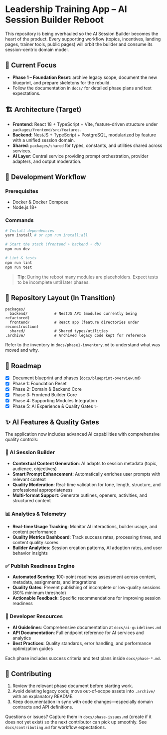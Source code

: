 # Leadership Training App – AI Session Builder Reboot

This repository is being overhauled so the AI Session Builder becomes the heart of the product. Every supporting workflow (topics, incentives, landing pages, trainer tools, public pages) will orbit the builder and consume its session-centric domain model.

## 🔭 Current Focus
- **Phase 1 – Foundation Reset**: archive legacy scope, document the new blueprint, and prepare skeletons for the rebuild.
- Follow the documentation in `docs/` for detailed phase plans and test expectations.

## 🏗️ Architecture (Target)
- **Frontend**: React 18 + TypeScript + Vite, feature-driven structure under `packages/frontend/src/features`.
- **Backend**: NestJS + TypeScript + PostgreSQL, modularized by feature with a unified session domain.
- **Shared**: `packages/shared` for types, constants, and utilities shared across services.
- **AI Layer**: Central service providing prompt orchestration, provider adapters, and output moderation.

## 🚀 Development Workflow
### Prerequisites
- Docker & Docker Compose
- Node.js 18+

### Commands
```bash
# Install dependencies
yarn install # or npm run install:all

# Start the stack (frontend + backend + db)
npm run dev

# Lint & tests
npm run lint
npm run test
```

> **Tip:** During the reboot many modules are placeholders. Expect tests to be incomplete until later phases.

## 📁 Repository Layout (In Transition)
```
packages/
  backend/            # NestJS API (modules currently being refactored)
  frontend/           # React app (feature directories under reconstruction)
  shared/             # Shared types/utilities
.archive/             # Archived legacy code kept for reference
```

Refer to the inventory in `docs/phase1-inventory.md` to understand what was moved and why.

## 🧭 Roadmap
- [x] Document blueprint and phases (`docs/blueprint-overview.md`)
- [x] Phase 1: Foundation Reset
- [x] Phase 2: Domain & Backend Core
- [x] Phase 3: Frontend Builder Core
- [x] Phase 4: Supporting Modules Integration
- [x] Phase 5: AI Experience & Quality Gates ✨

## ✨ AI Features & Quality Gates

The application now includes advanced AI capabilities with comprehensive quality controls:

### 🤖 AI Session Builder
- **Contextual Content Generation**: AI adapts to session metadata (topic, audience, objectives)
- **Smart Prompt Enhancement**: Automatically enriches user prompts with relevant context
- **Quality Moderation**: Real-time validation for tone, length, structure, and professional appropriateness
- **Multi-format Support**: Generate outlines, openers, activities, and structured content

### 📊 Analytics & Telemetry
- **Real-time Usage Tracking**: Monitor AI interactions, builder usage, and content performance
- **Quality Metrics Dashboard**: Track success rates, processing times, and content quality scores
- **Builder Analytics**: Session creation patterns, AI adoption rates, and user behavior insights

### ✅ Publish Readiness Engine
- **Automated Scoring**: 100-point readiness assessment across content, metadata, assignments, and integrations
- **Quality Gates**: Prevent publishing of incomplete or low-quality sessions (80% minimum threshold)
- **Actionable Feedback**: Specific recommendations for improving session readiness

### 📖 Developer Resources
- **AI Guidelines**: Comprehensive documentation at `docs/ai-guidelines.md`
- **API Documentation**: Full endpoint reference for AI services and analytics
- **Best Practices**: Quality standards, error handling, and performance optimization guides

Each phase includes success criteria and test plans inside `docs/phase-*.md`.

## 🤝 Contributing
1. Review the relevant phase document before starting work.
2. Avoid deleting legacy code; move out-of-scope assets into `.archive/` with an explanatory README.
3. Keep documentation in sync with code changes—especially domain contracts and API definitions.

Questions or issues? Capture them in `docs/phase-issues.md` (create if it does not yet exist) so the next contributor can pick up smoothly. See `docs/contributing.md` for workflow expectations.
